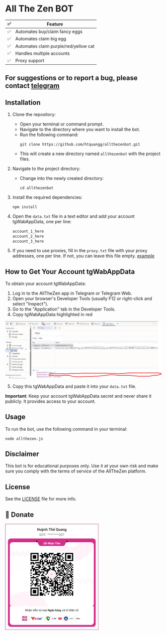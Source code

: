 # All The Zen BOT

| ✅  | Feature                               |
| --- | ------------------------------------ |
| ✅  | Automates buy/claim fancy eggs        |
| ✅  | Automates claim big egg               |
| ✅  | Automates claim purple/red/yellow cat |
| ✅  | Handles multiple accounts             |
| ✅  | Proxy support                         |


## For suggestions or to report a bug, please contact [telegram](https://t.me/al3xhuynh)

## Installation

1. Clone the repository:

   - Open your terminal or command prompt.
   - Navigate to the directory where you want to install the bot.
   - Run the following command:
     ```
     git clone https://github.com/htquangg/allthezenbot.git
     ```
   - This will create a new directory named `allthezenbot` with the project files.

2. Navigate to the project directory:

   - Change into the newly created directory:
     ```
     cd allthezenbot
     ```

3. Install the required dependencies:

   ```
   npm install
   ```

4. Open the `data.txt` file in a text editor and add your account tgWabAppData, one per line:

   ```
   account_1_here
   account_2_here
   account_3_here
   ```

5. If you need to use proxies, fill in the `proxy.txt` file with your proxy addresses, one per line. If not, you can leave this file empty. [example](proxy-example.txt)

## How to Get Your Account tgWabAppData

To obtain your account tgWabAppData:

1. Log in to the AllTheZen app in Telegram or Telegram Web.
2. Open your browser's Developer Tools (usually F12 or right-click and select "Inspect").
3. Go to the "Application" tab in the Developer Tools.
4. Copy tgWabAppData highlighted in red

![img](./assets/image.png)

5. Copy this tgWabAppData and paste it into your `data.txt` file.

**Important**: Keep your account tgWabAppData secret and never share it publicly. It provides access to your account.

## Usage

To run the bot, use the following command in your terminal:

```
node allthezen.js
```

## Disclaimer

This bot is for educational purposes only. Use it at your own risk and make sure you comply with the terms of service of the AllTheZen platform.

## License

See the [LICENSE](https://github.com/htquangg/allthezenbot/blob/main/LICENSE) file for more info.

## 🎁 Donate

<div style="display: flex; gap: 20px;">
  <img src="https://raw.githubusercontent.com/htquangg/assets/main/qr_momo.jpg" alt="QR Momo" height="340" />
</div>

